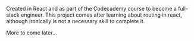 Created in React and as part of the Codecademy course to become a full-stack engineer.
This project comes after learning about routing in react, although ironically is not a necessary skill to complete it.

More to come later...
